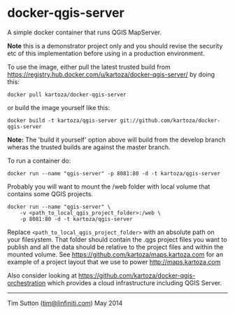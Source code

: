 docker-qgis-server
==================

A simple docker container that runs QGIS MapServer.


**Note** this is a demonstrator project only and you should revise the security
etc of this implementation before using in a production environment.

To use the image, either pull the latest trusted build from 
https://registry.hub.docker.com/u/kartoza/docker-qgis-server/ by doing this:

```
docker pull kartoza/docker-qgis-server
```

or build the image yourself like this:

```
docker build -t kartoza/qgis-server git://github.com/kartoza/docker-qgis-server
```

**Note:** The 'build it yourself' option above will build from the develop branch
wheras the trusted builds are against the master branch.


To run a container do:

```
docker run --name "qgis-server" -p 8081:80 -d -t kartoza/qgis-server
```

Probably you will want to mount the /web folder with local volume
that contains some QGIS projects. 

```
docker run --name "qgis-server" \
    -v <path_to_local_qgis_project_folder>:/web \
    -p 8081:80 -d -t kartoza/qgis-server
```

Replace ``<path_to_local_qgis_project_folder>`` with an absolute path on your
filesystem. That folder should contain the .qgs project files you want to
publish and all the data should be relative to the project files and within the
mounted volume. See https://github.com/kartoza/maps.kartoza.com for an example
of a project layout that we use to power http://maps.kartoza.com


Also consider looking at https://github.com/kartoza/docker-qgis-orchestration
which provides a cloud infrastructure including QGIS Server.

-----------

Tim Sutton (tim@linfiniti.com)
May 2014
